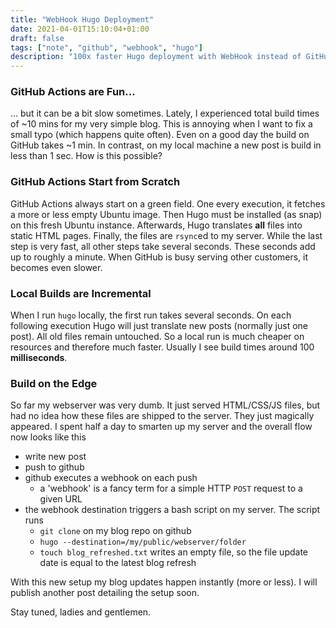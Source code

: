 ```yaml
---
title: "WebHook Hugo Deployment"
date: 2021-04-01T15:10:04+01:00
draft: false
tags: ["note", "github", "webhook", "hugo"]
description: "100x faster Hugo deployment with WebHook instead of GitHub Action"
---
```


### GitHub Actions are Fun...

... but it can be a bit slow sometimes. Lately, I experienced total build times of ~10 mins for my very simple blog. This is annoying when I want to fix a small typo (which happens quite often). Even on a good day the build on GitHub takes ~1 min. In contrast, on my local machine a new post is build in less than 1 sec. How is this possible?

### GitHub Actions Start from Scratch

GitHub Actions always start on a green field. One every execution, it fetches a more or less empty Ubuntu image. Then Hugo must be installed (as snap) on this fresh Ubuntu instance. Afterwards, Hugo translates **all** files into static HTML pages. Finally, the files are `rsync`ed to my server. While the last step is very fast, all other steps take several seconds. These seconds add up to roughly a minute. When GitHub is busy serving other customers, it becomes even slower.

### Local Builds are Incremental

When I run `hugo` locally, the first run takes several seconds. On each following execution Hugo will just translate new posts (normally just one post). All old files remain untouched. So a local run is much cheaper on resources and therefore much faster. Usually I see build times around 100 **milliseconds**.

### Build on the Edge

So far my webserver was very dumb. It just served HTML/CSS/JS files, but had no idea how these files are shipped to the server. They just magically appeared. I spent half a day to smarten up my server and the overall flow now looks like this

- write new post
- push to github
- github executes a webhook on each push
  - a 'webhook' is a fancy term for a simple HTTP `POST` request to a given URL
- the webhook destination triggers a bash script on my server. The script runs
  -  `git clone` on my blog repo on github
  -  `hugo --destination=/my/public/webserver/folder`
  -  `touch blog_refreshed.txt` writes an empty file, so the file update date is equal to the latest blog refresh

With this new setup my blog updates happen instantly (more or less). I will publish another post detailing the setup soon.

Stay tuned, ladies and gentlemen.

